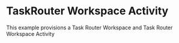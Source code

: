 # TaskRouter Workspace Activity

This example provisions a Task Router Workspace and Task Router Workspace Activity
